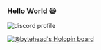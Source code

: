 ### Hello World :smiley:

![discord profile](https://discord.c99.nl/widget/theme-3/449912310212067328.png)

[![@bytehead's Holopin board](https://holopin.io/api/user/board?user=bytehead)](https://holopin.io/@bytehead)

<!--
**byteheadLW/byteheadLW** is a ✨ _special_ ✨ repository because its `README.md` (this file) appears on your GitHub profile.

Here are some ideas to get you started:

- 🔭 I’m currently working on ...
- 🌱 I’m currently learning ...
- 👯 I’m looking to collaborate on ...
- 🤔 I’m looking for help with ...
- 💬 Ask me about ...
- 📫 How to reach me: ...
- 😄 Pronouns: ...
- ⚡ Fun fact: ...
-->
